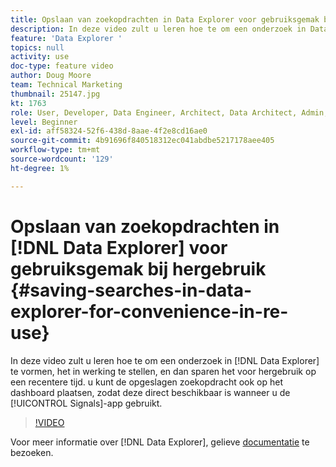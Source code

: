 ```yaml
---
title: Opslaan van zoekopdrachten in Data Explorer voor gebruiksgemak bij hergebruik
description: In deze video zult u leren hoe te om een onderzoek in Data Explorer te vormen, het in werking te stellen, en dan sparen het voor hergebruik op een recentere tijd. U kunt de opgeslagen zoekopdracht ook op het dashboard plaatsen, zodat deze direct beschikbaar is wanneer u de toepassing Signals gebruikt.
feature: 'Data Explorer '
topics: null
activity: use
doc-type: feature video
author: Doug Moore
team: Technical Marketing
thumbnail: 25147.jpg
kt: 1763
role: User, Developer, Data Engineer, Architect, Data Architect, Admin, Leader
level: Beginner
exl-id: aff58324-52f6-438d-8aae-4f2e8cd16ae0
source-git-commit: 4b91696f840518312ec041abdbe5217178aee405
workflow-type: tm+mt
source-wordcount: '129'
ht-degree: 1%

---
```


# Opslaan van zoekopdrachten in [!DNL Data Explorer] voor gebruiksgemak bij hergebruik {#saving-searches-in-data-explorer-for-convenience-in-re-use}

In deze video zult u leren hoe te om een onderzoek in [!DNL Data Explorer] te vormen, het in werking te stellen, en dan sparen het voor hergebruik op een recentere tijd. u kunt de opgeslagen zoekopdracht ook op het dashboard plaatsen, zodat deze direct beschikbaar is wanneer u de [!UICONTROL Signals]-app gebruikt.

>[!VIDEO](https://video.tv.adobe.com/v/25147/?quality=12)

Voor meer informatie over [!DNL Data Explorer], gelieve [documentatie](https://experiencecloud.adobe.com/resources/help/en_US/aam/data-explorer.html) te bezoeken.
